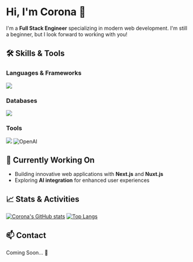 # Hi, I'm Corona 👋

I'm a **Full Stack Engineer** specializing in modern web development. 
I'm still a beginner, but I look forward to working with you!


## 🛠 Skills & Tools

### Languages & Frameworks
![](https://skillicons.dev/icons?i=go,js,ts,vue,html,css,react,nextjs,nuxtjs,express)

### Databases
![](https://skillicons.dev/icons?i=mysql,mongodb,postgres)

### Tools
![](https://skillicons.dev/icons?i=git,github,tailwindcss,aws,postman,prisma,vscode,notion,discord)
![OpenAI](https://upload.wikimedia.org/wikipedia/commons/0/04/OpenAI_Logo.svg)



## 🌱 Currently Working On
- Building innovative web applications with **Next.js** and **Nuxt.js**
- Exploring **AI integration** for enhanced user experiences

## 📈 Stats & Activities
[![Corona's GitHub stats](https://github-readme-stats.vercel.app/api?username=bskcorona-github&show_icons=true&theme=tokyonight)](https://github.com/anuraghazra/github-readme-stats)
[![Top Langs](https://github-readme-stats.vercel.app/api/top-langs/?username=bskcorona-github&layout=compact&theme=tokyonight)](https://github.com/anuraghazra/github-readme-stats)

## 📫 Contact
Coming Soon... 🚀
